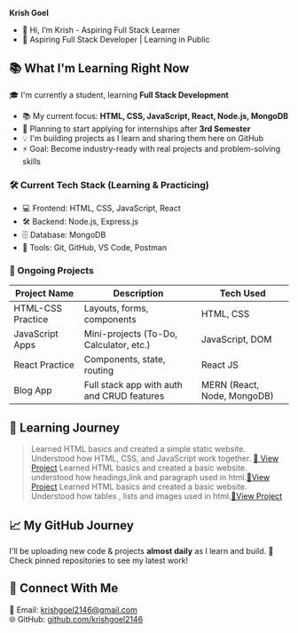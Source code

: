 **Krish Goel**
- 👋 Hi, I’m Krish - Aspiring Full Stack Learner 
- 🌱 Aspiring Full Stack Developer | Learning in Public
## 📚 What I'm Learning Right Now
 🎓 I'm currently a student, learning **Full Stack Development**
- 📚 My current focus: **HTML, CSS, JavaScript, React, Node.js, MongoDB**
- 📌 Planning to start applying for internships after **3rd Semester**
- 💡 I'm building projects as I learn and sharing them here on GitHub
- ⚡ Goal: Become industry-ready with real projects and problem-solving skills
### 🛠️ Current Tech Stack (Learning & Practicing)
- 💻 Frontend: HTML, CSS, JavaScript, React
- 🛠️ Backend: Node.js, Express.js
- 🗄️ Database: MongoDB
- 🔧 Tools: Git, GitHub, VS Code, Postman

### 🚧 Ongoing Projects

| Project Name     | Description                                 | Tech Used                    |
|------------------|---------------------------------------------|------------------------------|
| HTML-CSS Practice | Layouts, forms, components                 | HTML, CSS                    |
| JavaScript Apps  | Mini-projects (To-Do, Calculator, etc.)     | JavaScript, DOM              |
| React Practice   | Components, state, routing                  | React JS                     |
| Blog App         | Full stack app with auth and CRUD features  | MERN (React, Node, MongoDB)  |
## 📘 Learning Journey 
> Learned HTML basics and created a simple static website. Understood how HTML, CSS, and JavaScript work together. [🔗 View Project](https://github.com/your-krishgoel2146/html-basics)
>Learned HTML basics and created a basic website. understood how headings,link and paragraph used in html.[🔗View Project](https://github.com/your-krishgoel2146/html-basic-website)
>Learned HTML basics and created a basic website. Understood how tables , lists and images used in html.[🔗View Project](https://github.com/your-krishgoel2146/html-images)
## 📈 My GitHub Journey
I'll be uploading new code & projects **almost daily** as I learn and build.
📌 Check pinned repositories to see my latest work!
## 🔗 Connect With Me
📧 Email: krishgoel2146@gmail.com  
🌐 GitHub: [github.com/krishgoel2146](https://github.com/krishgoel2146) 
